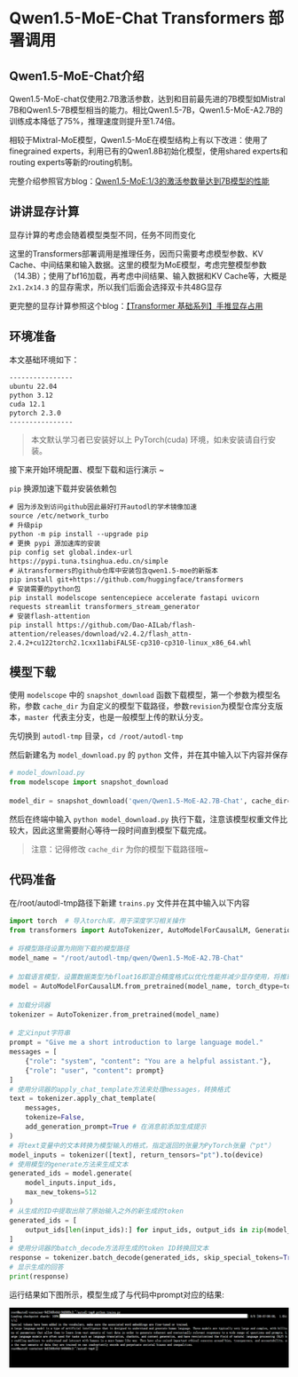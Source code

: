 # Qwen1.5-MoE-Chat Transformers 部署调用
## Qwen1.5-MoE-Chat介绍
Qwen1.5-MoE-chat仅使用2.7B激活参数，达到和目前最先进的7B模型如Mistral 7B和Qwen1.5-7B模型相当的能力。相比Qwen1.5-7B，Qwen1.5-MoE-A2.7B的训练成本降低了75%，推理速度则提升至1.74倍。

相较于Mixtral-MoE模型，Qwen1.5-MoE在模型结构上有以下改进：使用了finegrained experts，利用已有的Qwen1.8B初始化模型，使用shared experts和routing experts等新的routing机制。

完整介绍参照官方blog：[Qwen1.5-MoE:1/3的激活参数量达到7B模型的性能](https://qwenlm.github.io/zh/blog/qwen-moe/)



## 讲讲显存计算

显存计算的考虑会随着模型类型不同，任务不同而变化

这里的Transformers部署调用是推理任务，因而只需要考虑模型参数、KV Cache、中间结果和输入数据。这里的模型为MoE模型，考虑完整模型参数（14.3B）；使用了bf16加载，再考虑中间结果、输入数据和KV Cache等，大概是 `2x1.2x14.3` 的显存需求，所以我们后面会选择双卡共48G显存

更完整的显存计算参照这个blog：[【Transformer 基础系列】手推显存占用](https://zhuanlan.zhihu.com/p/648924115)



## 环境准备

本文基础环境如下：

```
----------------
ubuntu 22.04
python 3.12
cuda 12.1
pytorch 2.3.0
----------------
```

> 本文默认学习者已安装好以上 PyTorch(cuda) 环境，如未安装请自行安装。

接下来开始环境配置、模型下载和运行演示 ~

`pip` 换源加速下载并安装依赖包

```shell
# 因为涉及到访问github因此最好打开autodl的学术镜像加速
source /etc/network_turbo
# 升级pip
python -m pip install --upgrade pip
# 更换 pypi 源加速库的安装
pip config set global.index-url https://pypi.tuna.tsinghua.edu.cn/simple
# 从transformers的github仓库中安装包含qwen1.5-moe的新版本
pip install git+https://github.com/huggingface/transformers
# 安装需要的python包
pip install modelscope sentencepiece accelerate fastapi uvicorn requests streamlit transformers_stream_generator
# 安装flash-attention
pip install https://github.com/Dao-AILab/flash-attention/releases/download/v2.4.2/flash_attn-2.4.2+cu122torch2.1cxx11abiFALSE-cp310-cp310-linux_x86_64.whl
```


## 模型下载

使用 `modelscope` 中的 `snapshot_download` 函数下载模型，第一个参数为模型名称，参数 `cache_dir` 为自定义的模型下载路径，参数`revision`为模型仓库分支版本，`master `代表主分支，也是一般模型上传的默认分支。

先切换到 `autodl-tmp` 目录，`cd /root/autodl-tmp` 

然后新建名为 `model_download.py` 的 `python` 文件，并在其中输入以下内容并保存

```python
# model_download.py
from modelscope import snapshot_download

model_dir = snapshot_download('qwen/Qwen1.5-MoE-A2.7B-Chat', cache_dir='/root/autodl-tmp', revision='master')
```

然后在终端中输入 `python model_download.py` 执行下载，注意该模型权重文件比较大，因此这里需要耐心等待一段时间直到模型下载完成。

> 注意：记得修改 `cache_dir` 为你的模型下载路径哦~



## 代码准备

在/root/autodl-tmp路径下新建 `trains.py` 文件并在其中输入以下内容
```python
import torch  # 导入torch库，用于深度学习相关操作
from transformers import AutoTokenizer, AutoModelForCausalLM, GenerationConfig  # 三个类分别用于加载分词器、加载因果语言模型和加载生成配置

# 将模型路径设置为刚刚下载的模型路径
model_name = "/root/autodl-tmp/qwen/Qwen1.5-MoE-A2.7B-Chat"

# 加载语言模型，设置数据类型为bfloat16即混合精度格式以优化性能并减少显存使用，将推理设备设置为`auto`自动选择最佳的设备进行推理，如果没有可用的GPU，它可能会回退到CPU
model = AutoModelForCausalLM.from_pretrained(model_name, torch_dtype=torch.bfloat16, device_map="auto")

# 加载分词器
tokenizer = AutoTokenizer.from_pretrained(model_name)

# 定义input字符串
prompt = "Give me a short introduction to large language model."
messages = [
    {"role": "system", "content": "You are a helpful assistant."},
    {"role": "user", "content": prompt}
]
# 使用分词器的apply_chat_template方法来处理messages，转换格式
text = tokenizer.apply_chat_template(
    messages,
    tokenize=False,
    add_generation_prompt=True # 在消息前添加生成提示
)
# 将text变量中的文本转换为模型输入的格式，指定返回的张量为PyTorch张量（"pt"）
model_inputs = tokenizer([text], return_tensors="pt").to(device)
# 使用模型的generate方法来生成文本
generated_ids = model.generate(
    model_inputs.input_ids,
    max_new_tokens=512
)
# 从生成的ID中提取出除了原始输入之外的新生成的token
generated_ids = [
    output_ids[len(input_ids):] for input_ids, output_ids in zip(model_inputs.input_ids, generated_ids)
]
# 使用分词器的batch_decode方法将生成的token ID转换回文本
response = tokenizer.batch_decode(generated_ids, skip_special_tokens=True)[0]
# 显示生成的回答
print(response)
```
运行结果如下图所示，模型生成了与代码中prompt对应的结果:

![alt text](images/image-2.png)